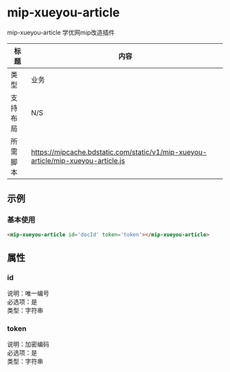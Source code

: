 # mip-xueyou-article

mip-xueyou-article 学优网mip改造插件

标题|内容
----|----
类型|业务
支持布局|N/S
所需脚本|https://mipcache.bdstatic.com/static/v1/mip-xueyou-article/mip-xueyou-article.js

## 示例

### 基本使用
```html
<mip-xueyou-article id='docId' token='token'></mip-xueyou-article>
```

## 属性

### id

说明：唯一编号  
必选项：是  
类型：字符串  


### token

说明：加密编码  
必选项：是  
类型：字符串 
